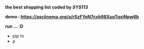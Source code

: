**the best shopping list coded by _SYS113_**

**demo : https://asciinema.org/a/rSzFYeN7cxb98XuoTqxiNpw6b**

**run ... :D**
  - pip in
  - p
